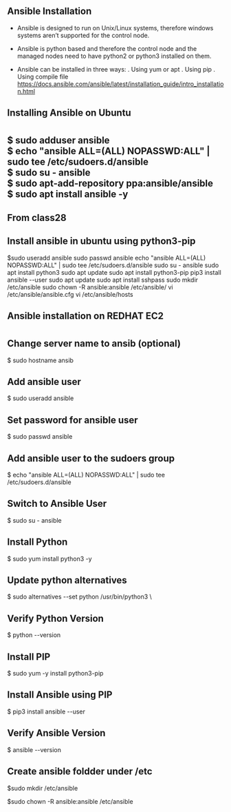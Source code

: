 ## **Ansible Installation**

- Ansible is designed to run on Unix/Linux systems, therefore windows systems aren’t
supported for the control node.
- Ansible is python based and therefore the control node and the managed nodes need to
have python2 or python3 installed on them.

- Ansible can be installed in three ways:
  . Using yum or apt
  . Using pip
  . Using compile file
https://docs.ansible.com/ansible/latest/installation_guide/intro_installation.html

## **Installing Ansible on Ubuntu**
#
  $ sudo adduser ansible \
  $ echo "ansible ALL=(ALL) NOPASSWD:ALL" | sudo tee /etc/sudoers.d/ansible \
  $ sudo su - ansible \
  $ sudo apt-add-repository ppa:ansible/ansible \
  $ sudo apt install ansible -y
----------------------------------------------------
From class28 
---------------------------------------------
## Install ansible in ubuntu using python3-pip
$sudo useradd ansible
sudo passwd ansible
 echo "ansible  ALL=(ALL) NOPASSWD:ALL" | sudo tee /etc/sudoers.d/ansible
sudo su - ansible
sudo apt install python3
sudo apt update
sudo apt install python3-pip
pip3 install ansible --user
sudo apt update
sudo apt install sshpass
sudo mkdir /etc/ansible
sudo chown -R ansible:ansible /etc/ansible/
vi  /etc/ansible/ansible.cfg
vi  /etc/ansible/hosts




## **Ansible installation on REDHAT EC2**
#
  ## Change server name to ansib (optional)
  $ sudo hostname ansib
  ## Add ansible user
  $ sudo useradd ansible 
  ## Set password for ansible user
  $ sudo passwd ansible
  ## Add ansible user to the sudoers group
  $ echo "ansible ALL=(ALL) NOPASSWD:ALL" | sudo tee /etc/sudoers.d/ansible 
  ## Switch to Ansible User
  $ sudo su - ansible
  ## Install Python
  $ sudo yum install python3 -y 
  ## Update python alternatives
  $ sudo alternatives --set python /usr/bin/python3 \
  ## Verify Python Version
  $ python --version
  ## Install PIP
  $ sudo yum -y install python3-pip 
  ## Install Ansible using PIP
  $ pip3 install ansible --user
  ## Verify Ansible Version
  $ ansible --version
  ## Create ansible foldder under /etc
  $sudo mkdir /etc/ansible 
  
  $sudo chown -R ansible:ansible /etc/ansible
  
  
